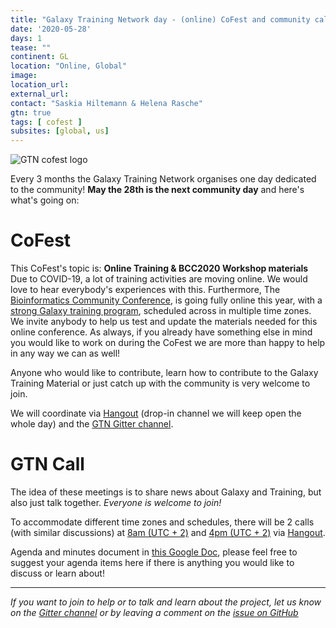 ```yaml
---
title: "Galaxy Training Network day - (online) CoFest and community call"
date: '2020-05-28'
days: 1
tease: ""
continent: GL
location: "Online, Global"
image:
location_url:
external_url:
contact: "Saskia Hiltemann & Helena Rasche"
gtn: true
tags: [ cofest ]
subsites: [global, us]
---
```


<img class="float-right" style="max-width: 500px;" src="/images/galaxy-logos/gtn-cofests.png" alt="GTN cofest logo"/>

Every 3 months the Galaxy Training Network organises one day dedicated to the community! **May the 28th is the next community day** and here's what's going on:

# CoFest

This CoFest's topic is: **Online Training & BCC2020 Workshop materials**
Due to COVID-19, a lot of training activities are moving online. We would love to hear everybody's experiences with this. Furthermore, The [Bioinformatics Community Conference](https://bcc2020.github.io/), is going fully online this year, with a [strong Galaxy training program](https://bcc2020.sched.com/overview/subject/Training), scheduled across in multiple time zones. We invite anybody to help us test and update the materials needed for this online conference. As always, if you already have something else in mind you would like to work on during the CoFest we are more than happy to help in any way we can as well!


Anyone who would like to contribute, learn how to contribute to the Galaxy Training Material or just catch up with the community is very welcome to join.

We will coordinate via [Hangout](https://hangouts.google.com/hangouts/_/calendar/Z2FsYXh5dW5pZnJlaWJ1cmdAZ21haWwuY29t.6n6fbpoqj6s81h9aokvtim69id) (drop-in channel we will keep open the whole day) and the [GTN Gitter channel](https://gitter.im/Galaxy-Training-Network/Lobby).

# GTN Call

The idea of these meetings is to share news about Galaxy and Training, but also just talk together. *Everyone is welcome to join!*

To accommodate different time zones and schedules, there will be 2 calls (with similar discussions) at [8am (UTC + 2)](https://arewemeetingyet.com/Berlin/2020-05-28/08:00/GTN%20meeting) and [4pm (UTC + 2)](https://arewemeetingyet.com/Berlin/2020-05-28/16:00/GTN%20meeting) via [Hangout](https://hangouts.google.com/hangouts/_/calendar/Z2FsYXh5dW5pZnJlaWJ1cmdAZ21haWwuY29t.6n6fbpoqj6s81h9aokvtim69id).

Agenda and minutes document in [this Google Doc](https://docs.google.com/document/d/1BA4TYe5snFd5866ZeF3OtuV9quhpvvfrIMn6qD2qxl0/edit?usp=sharing), please feel free to suggest your agenda items here if there is anything you would like to discuss or learn about!

---

*If you want to join to help or to talk and learn about the project, let us know on the [Gitter channel](https://gitter.im/Galaxy-Training-Network/Lobby) or by leaving a comment on the [issue on GitHub](https://github.com/galaxyproject/training-material/issues/1631)*
